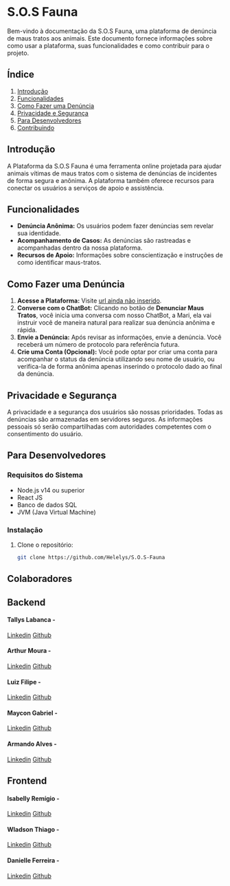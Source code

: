 # S.O.S Fauna

Bem-vindo à documentação da S.O.S Fauna, uma plataforma de denúncia de maus tratos aos animais. Este documento fornece informações sobre como usar a plataforma, suas funcionalidades e como contribuir para o projeto.

## Índice

1. [Introdução](#introdução)
2. [Funcionalidades](#funcionalidades)
3. [Como Fazer uma Denúncia](#como-fazer-uma-denúncia)
4. [Privacidade e Segurança](#privacidade-e-segurança)
5. [Para Desenvolvedores](#para-desenvolvedores)
6. [Contribuindo](#contribuindo)

## Introdução

A Plataforma da S.O.S Fauna é uma ferramenta online projetada para ajudar animais vítimas de maus tratos com o sistema de denúncias de incidentes de forma segura e anônima. A plataforma também oferece recursos para conectar os usuários a serviços de apoio e assistência.

## Funcionalidades

- **Denúncia Anônima:** Os usuários podem fazer denúncias sem revelar sua identidade.
- **Acompanhamento de Casos:** As denúncias são rastreadas e acompanhadas dentro da nossa plataforma.
- **Recursos de Apoio:** Informações sobre conscientização e instruções de como identificar maus-tratos.

## Como Fazer uma Denúncia

1. **Acesse a Plataforma:** Visite [url ainda não inserido](https://www.google.com/).
2. **Converse com o ChatBot:** Clicando no botão de **Denunciar Maus Tratos**, você inicia uma conversa com nosso ChatBot, a Mari, ela vai instruir você de maneira natural para realizar sua denúncia anônima e rápida.
3. **Envie a Denúncia:** Após revisar as informações, envie a denúncia. Você receberá um número de protocolo para referência futura.
4. **Crie uma Conta (Opcional):** Você pode optar por criar uma conta para acompanhar o status da denúncia utilizando seu nome de usuário, ou verifica-la de forma anônima apenas inserindo o protocolo dado ao final da denúncia.

## Privacidade e Segurança

A privacidade e a segurança dos usuários são nossas prioridades. Todas as denúncias são armazenadas em servidores seguros. As informações pessoais só serão compartilhadas com autoridades competentes com o consentimento do usuário.

## Para Desenvolvedores

### Requisitos do Sistema

- Node.js v14 ou superior
- React JS
- Banco de dados SQL
- JVM (Java Virtual Machine)

### Instalação

1. Clone o repositório:
   ```bash
   git clone https://github.com/Helelys/S.O.S-Fauna

## Colaboradores

## Backend
#### Tallys Labanca - 
[Linkedin](https://www.linkedin.com/in/tallys-labanca/)
[Github](https://github.com/helelys)
#### Arthur Moura - 
[Linkedin](https://www.linkedin.com/in/arthur-moura-20462524b/)
[Github](https://github.com/ArthurMouraa)
#### Luiz Filipe - 
[Linkedin](https://www.linkedin.com/in/luiz-felipe-35265b1a8/)
[Github](https://github.com/fluizz00)
#### Maycon Gabriel - 
[Linkedin](https://www.linkedin.com/in/maycon-gabriel-388421214/)
[Github](https://github.com/May154)
#### Armando Alves - 
[Linkedin](https://www.linkedin.com/in/armando-alves-878356151/)
[Github](https://github.com/ArmandoMartins1)

## Frontend 
#### Isabelly Remígio - 
[Linkedin](https://www.linkedin.com/in/isabelly-remigio/)
[Github](https://github.com/isabelly-remigio)
#### Wladson Thiago - 
[Linkedin](https://www.linkedin.com/in/wladson-thiago-oliveira-5a78621a1/)
[Github](https://github.com/)
#### Danielle Ferreira - 
[Linkedin](https://www.linkedin.com/in/danielle-ferreirads/)
[Github](https://github.com/DanielleFS)
